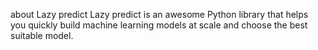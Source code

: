 about Lazy predict 
Lazy predict is an awesome Python library that helps you quickly build machine learning models at scale and choose the best suitable model.
